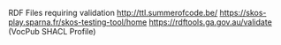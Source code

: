 RDF Files requiring validation
http://ttl.summerofcode.be/
https://skos-play.sparna.fr/skos-testing-tool/home
https://rdftools.ga.gov.au/validate (VocPub SHACL Profile)